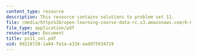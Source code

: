 ```yaml
---
content_type: resource
description: This resource contains solutions to problem set 11.
file: /media/https%3A/open-learning-course-data-rc.s3.amazonaws.com/6-041-probabilistic-systems-analysis-and-applied-probability-spring-2006/9d2187281a84fe1aa334aaddf5934719_ps11_sol.pdf
file_type: application/pdf
resourcetype: Document
title: ps11_sol.pdf
uid: 9d218728-1a84-fe1a-a334-aaddf5934719
---
```

